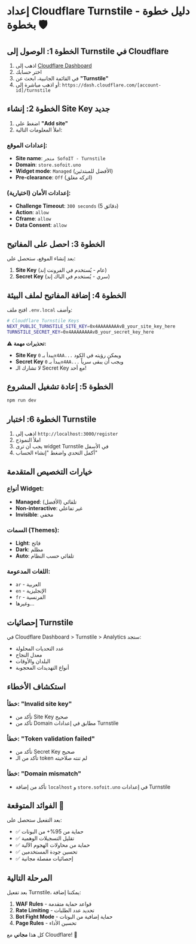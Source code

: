 # إعداد Cloudflare Turnstile - دليل خطوة بخطوة 🛡️

## الخطوة 1: الوصول إلى Turnstile في Cloudflare

1. اذهب إلى [Cloudflare Dashboard](https://dash.cloudflare.com)
2. اختر حسابك 
3. في القائمة الجانبية، ابحث عن **"Turnstile"**
4. أو اذهب مباشرة إلى: `https://dash.cloudflare.com/[account-id]/turnstile`

## الخطوة 2: إنشاء Site Key جديد

1. اضغط على **"Add site"**
2. املأ المعلومات التالية:

### إعدادات الموقع:
- **Site name**: `متجر SofoIT - Turnstile`
- **Domain**: `store.sofoit.uno`
- **Widget mode**: `Managed` (الأفضل للمبتدئين)
- **Pre-clearance**: `Off` (اتركه مغلق)

### إعدادات الأمان (اختيارية):
- **Challenge Timeout**: `300 seconds` (5 دقائق)
- **Action**: `allow` 
- **Cframe**: `allow`
- **Data Consent**: `allow`

## الخطوة 3: احصل على المفاتيح

بعد إنشاء الموقع، ستحصل على:

1. **Site Key** (عام - يُستخدم في الفرونت إند)
2. **Secret Key** (سري - يُستخدم في الباك إند)

## الخطوة 4: إضافة المفاتيح لملف البيئة

افتح ملف `.env.local` وأضف:

```bash
# Cloudflare Turnstile Keys
NEXT_PUBLIC_TURNSTILE_SITE_KEY=0x4AAAAAAAAvB_your_site_key_here
TURNSTILE_SECRET_KEY=0x4AAAAAAAAvB_your_secret_key_here
```

⚠️ **تحذيرات مهمة:**
- **Site Key** يبدأ بـ `0x4AA...` ويمكن رؤيته في الكود
- **Secret Key** يبدأ بـ `0x4AA...` ويجب أن يبقى سرياً
- لا تشارك الـ Secret Key مع أحد!

## الخطوة 5: إعادة تشغيل المشروع

```bash
npm run dev
```

## الخطوة 6: اختبار Turnstile

1. اذهب إلى `http://localhost:3000/register`
2. املأ النموذج
3. يجب أن ترى widget Turnstile في الأسفل
4. أكمل التحدي واضغط "إنشاء الحساب"

## خيارات التخصيص المتقدمة

### أنواع Widget:
- **Managed**: تلقائي (الأفضل)
- **Non-interactive**: غير تفاعلي
- **Invisible**: مخفي

### السمات (Themes):
- **Light**: فاتح
- **Dark**: مظلم  
- **Auto**: تلقائي حسب النظام

### اللغات المدعومة:
- `ar` - العربية
- `en` - الإنجليزية
- `fr` - الفرنسية
- وغيرها...

## إحصائيات Turnstile

في Cloudflare Dashboard > Turnstile > Analytics ستجد:
- عدد التحديات المحلولة
- معدل النجاح
- البلدان والأوقات
- أنواع التهديدات المحجوبة

## استكشاف الأخطاء

### خطأ: "Invalid site key"
- تأكد من Site Key صحيح
- تأكد من Domain مطابق في إعدادات Turnstile

### خطأ: "Token validation failed"
- تأكد من Secret Key صحيح
- تأكد من الـ token لم تنته صلاحيته

### خطأ: "Domain mismatch"
- تأكد من إضافة `localhost` و `store.sofoit.uno` في إعدادات Turnstile

## الفوائد المتوقعة 🎯

بعد التفعيل ستحصل على:
- ✅ حماية من 95%+ من البوتات
- ✅ تقليل التسجيلات الوهمية
- ✅ حماية من محاولات الهجوم الآلية
- ✅ تحسين جودة المستخدمين
- ✅ إحصائيات مفصلة مجانية

## المرحلة التالية

بعد تفعيل Turnstile، يمكننا إضافة:
1. **WAF Rules** - قواعد حماية متقدمة
2. **Rate Limiting** - تحديد عدد الطلبات
3. **Bot Fight Mode** - حماية إضافية من البوتات
4. **Page Rules** - تحسين الأداء

كل هذا **مجاني** مع Cloudflare! 🚀